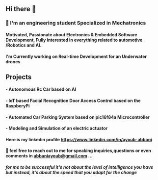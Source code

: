 ## Hi there 👋

<!---->

### 🔭 I'm an engineering student Specialized in Mechatronics
#### Motivated, Passionate about Electronics & Embedded Software Development, Fully interested in everything related to automotive /Robotics and AI.
#### I'm Currently working on Real-time Development for an Underwater drones
## Projects
#### - Autonomous Rc Car based on AI
#### - IoT based Facial Recognition Door Access Control based on the RaspberyPi
#### - Automated Car Parking System based on pic16f84a  Microcontroller
#### - Modeling and Simulation of an electric actuator


#### Here is my linkedin profile https://www.linkedin.com/in/ayoub-abbani 

#### 💬 feel free to reach out to me for speaking inquiries,questions or even comments in abbaniayoub@gmail.com ...

##### for me to be successful it's not about the level of intelligence you have but instead, it's about the speed that you adapt for the change


